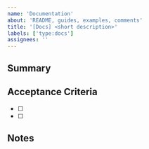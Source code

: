 ```yaml
---
name: 'Documentation'
about: 'README, guides, examples, comments'
title: '[Docs] <short description>'
labels: ['type:docs']
assignees: ''
---
```


## Summary

<!-- What needs documenting. -->

## Acceptance Criteria

- [ ] <!-- Docs added/updated -->
- [ ] <!-- Links from README or sidebar -->

## Notes

<!-- Screenshots, references, or related PRs -->
